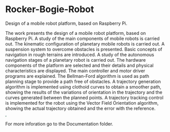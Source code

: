 # Rocker-Bogie-Robot

Design of a mobile robot platform, based on Raspberry Pi.

The work presents the design of a mobile robot platform, based on Raspberry Pi. A study of the main components of mobile robots is carried out. The kinematic configuration of planetary mobile robots is carried out. A suspension system to overcome obstacles is presented. Basic concepts of navigation in rough terrains are introduced. A study of the autonomous navigation stages of a planetary robot is carried out. The hardware components of the platform are selected and their details and physical characteristics are displayed. The main controller and motor driver programs are explained. The Bellman-Ford algorithm is used as path planning stage to provide a path free of obstacles. A trajectory generation algorithm is implemented using clothoid curves to obtain a smoother path, showing the results of the variations of orientation in the trajectory and the curves generated between the planned points. A trajectory tracking control is implemented for the robot using the Vector Field Orientation algorithm, showing the actual trajectory obtained and the error with the reference.

<img src="Images/20180628_084812.jpg" style="zoom: 25%;" />



For more inforation go to the Documentation folder.
